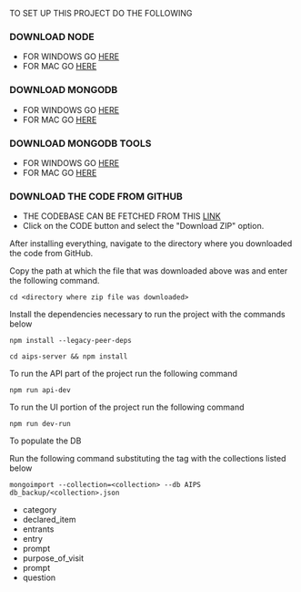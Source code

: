 TO SET UP THIS PROJECT DO THE FOLLOWING

### DOWNLOAD NODE
* FOR WINDOWS GO [HERE](https://nodejs.org/dist/v18.17.0/node-v18.17.0-x64.msi)
* FOR MAC GO [HERE](https://nodejs.org/dist/v18.17.0/node-v18.17.0.pkg)

### DOWNLOAD MONGODB
 - FOR WINDOWS GO [HERE](https://fastdl.mongodb.org/windows/mongodb-windows-x86_64-6.0.8-signed.msi)
 - FOR MAC GO [HERE](https://fastdl.mongodb.org/osx/mongodb-macos-x86_64-6.0.8.tgz)

### DOWNLOAD MONGODB TOOLS
 - FOR WINDOWS GO [HERE](https://downloads.mongodb.org/migrator/1.1.3/MongoDB%20Relational%20Migrator-1.1.3.msi)
 - FOR MAC GO [HERE](https://downloads.mongodb.org/migrator/1.1.3/MongoDB%20Relational%20Migrator-1.1.3.dmg)

### DOWNLOAD THE CODE FROM GITHUB
 - THE CODEBASE CAN BE FETCHED FROM THIS [LINK](https://www.mongodb.com/try/download/relational-migrator#)
 - Click on the CODE button and select the "Download ZIP" option.


After installing everything, navigate to the directory where you downloaded the code from GitHub.

Copy the path at which  the file that was downloaded above was and enter the following command.

`cd <directory where zip file was downloaded>`

Install the dependencies necessary to run the project with the commands below

`npm install --legacy-peer-deps`

`cd aips-server && npm install`

To run the API part of the project run the following command

`npm run api-dev`

To run the UI portion of the project run the following command

`npm run dev-run`

To populate  the DB

Run the following command substituting the <collection> tag with the collections listed below

`mongoimport --collection=<collection> --db AIPS db_backup/<collection>.json`

- category
- declared_item
- entrants
- entry
- prompt
- purpose_of_visit
- prompt
- question